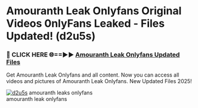# Amouranth Leak Onlyfans Original Videos 0nlyFans Leaked - Files Updated! (d2u5s)

<h3>🔴 CLICK HERE 🌐==►► <a href="https://tinyurl.com/2wckxsce" rel="nofollow">Amouranth Leak Onlyfans Updated Files</a></h3>

Get Amouranth Leak Onlyfans and all content. Now you can access all videos and pictures of Amouranth Leak Onlyfans. New Updated Files 2025!

[![d2u5s](https://i.imgur.com/AFduVYN.gif)](https://tinyurl.com/2wckxsce)
amouranth leaks onlyfans<br>
amouranth leak onlyfans
